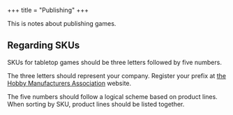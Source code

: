 +++
title = "Publishing"
+++

This is notes about publishing games.

## Regarding SKUs

SKUs for tabletop games should be three letters followed by five numbers.

The three letters should represent your company. Register your prefix at [the Hobby Manufacturers Association](https://hobbysmc.com/) website.

The five numbers should follow a logical scheme based on product lines. When
sorting by SKU, product lines should be listed together.
